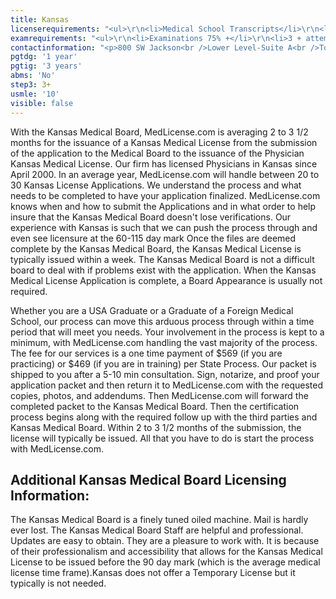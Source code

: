 ```yaml
---
title: Kansas
licenserequirements: "<ul>\r\n<li>Medical School Transcripts</li>\r\n<li>Medical School Form</li>\r\n<li>Internship/Residency/Fellowship Verifications</li>\r\n<li>All State Medical Licenses</li>\r\n<li>All National Examination Scores (USMLE/FLEX/NBME)</li>\r\n<li>ECFMG Certification</li>\r\n<li>FSMB Disciplinary Board Action Report</li>\r\n<li>AMA/AOA Profile</li>\r\n<li>Fingerprint Cards/Criminal Background Check</li>\r\n</ul>"
examrequirements: "<ul>\r\n<li>Examinations 75% +</li>\r\n<li>3 + attempt limit on Step 3 of USMLE</li>\r\n<li>10 year limit- USMLE</li>\r\n<li>1 year PGY for USA Grads</li>\r\n<li>3 years PGY for International Grads</li>\r\n<li>State Exam Accepted if Pre-1975</li>\r\n<li>No SPEX Exam Requirement</li>\r\n</ul>"
contactinformation: "<p>800 SW Jackson<br />Lower Level-Suite A<br />Topeka, KS 66612<br />Phone: (785) 296-7413<br />Fax: (785) 296-0852</p>\r\n<p><a href=\"http://www.ksbha.org/\">www.ksbha.org</a></p>"
pgtdg: '1 year'
pgtig: '3 years'
abms: 'No'
step3: 3+
usmle: '10'
visible: false
---
```


<p>With the Kansas Medical Board, MedLicense.com is averaging 2 to 3 1/2 months for the issuance of a Kansas Medical License from the submission of the application to the Medical Board to the issuance of the Physician Kansas Medical License. Our firm has licensed Physicians in Kansas since April 2000. In an average year, MedLicense.com will handle between 20 to 30 Kansas License Applications. We understand the process and what needs to be completed to have your application finalized. MedLicense.com knows when and how to submit the Applications and in what order to help insure that the Kansas Medical Board doesn't lose verifications. Our experience with Kansas is such that we can push the process through and even see licensure at the 60-115 day mark Once the files are deemed complete by the Kansas Medical Board, the Kansas Medical License is typically issued within a week. The Kansas Medical Board is not a difficult board to deal with if problems exist with the application. When the Kansas Medical License Application is complete, a Board Appearance is usually not required.</p>
<p>Whether you are a USA Graduate or a Graduate of a Foreign Medical School, our process can move this arduous process through within a time period that will meet you needs. Your involvement in the process is kept to a minimum, with MedLicense.com handling the vast majority of the process. The fee for our services is a one time payment of $569 (if you are practicing) or $469 (if you are in training) per State Process. Our packet is shipped to you after a 5-10 min consultation. Sign, notarize, and proof your application packet and then return it to MedLicense.com with the requested copies, photos, and addendums. Then MedLicense.com will forward the completed packet to the Kansas Medical Board. Then the certification process begins along with the required follow up with the third parties and Kansas Medical Board. Within 2 to 3 1/2 months of the submission, the license will typically be issued. All that you have to do is start the process with MedLicense.com.</p>
<h2 id="mcetoc_1cdqdu9430">Additional Kansas Medical Board Licensing Information:</h2>
<p>The Kansas Medical Board is a finely tuned oiled machine. Mail is hardly ever lost. The Kansas Medical Board Staff are helpful and professional. Updates are easy to obtain. They are a pleasure to work with. It is because of their professionalism and accessibility that allows for the Kansas Medical License to be issued before the 90 day mark (which is the average medical license time frame).Kansas does not offer a Temporary License but it typically is not needed.</p>